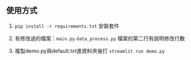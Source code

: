 ## 使用方式
1. `pip install -r requirements.txt`
安裝套件

2. 有修改過的檔案：`main.py` `data_process.py`
檔案的第二行有說明修改行數

3. 複製demo.py與default.txt進資料夾後打
`streamlit run demo.py`